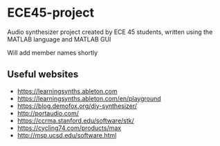 # ECE45-project

 Audio synthesizer project created by ECE 45 students, written using the MATLAB language and MATLAB GUI
 
 Will add member names shortly
 
 ## Useful websites
 
 - https://learningsynths.ableton.com
 - https://learningsynths.ableton.com/en/playground
 - https://blog.demofox.org/diy-synthesizer/
 - http://portaudio.com/
 - https://ccrma.stanford.edu/software/stk/
 - https://cycling74.com/products/max
 - http://msp.ucsd.edu/software.html
